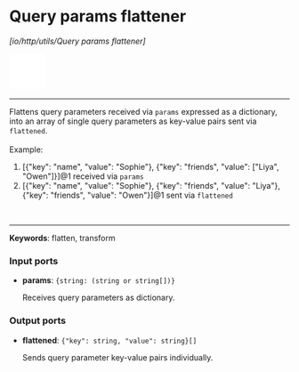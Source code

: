 # Query params flattener

_[io/http/utils/Query params flattener]_

![icon](</assets/icons/cbb85c56-3c8f-4e5e-afdd-a9dd9e84385d.png>)

---

Flattens query parameters received via `params` expressed as a dictionary, into an array of single query parameters as key-value pairs sent via `flattened`.<br>
<br>
Example:<br>
1. [{"key": "name", "value": "Sophie"}, {"key": "friends", "value": ["Liya", "Owen"]}]@1 received via `params`<br>
2. [{"key": "name", "value": "Sophie"}, {"key": "friends", "value": "Liya"}, {"key": "friends", "value": "Owen"}]@1 sent via `flattened`<br>
<br>

---

__Keywords__: flatten, transform

### Input ports

* __params__: ` {string: (string or string[])} `

    Receives query parameters as dictionary.<br>

### Output ports

* __flattened__: ` {"key": string, "value": string}[] `

    Sends query parameter key-value pairs individually.<br>


